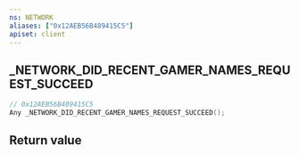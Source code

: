 ```yaml
---
ns: NETWORK
aliases: ["0x12AEB56B489415C5"]
apiset: client
---
```

## _NETWORK_DID_RECENT_GAMER_NAMES_REQUEST_SUCCEED

```c
// 0x12AEB56B489415C5
Any _NETWORK_DID_RECENT_GAMER_NAMES_REQUEST_SUCCEED();
```



## Return value